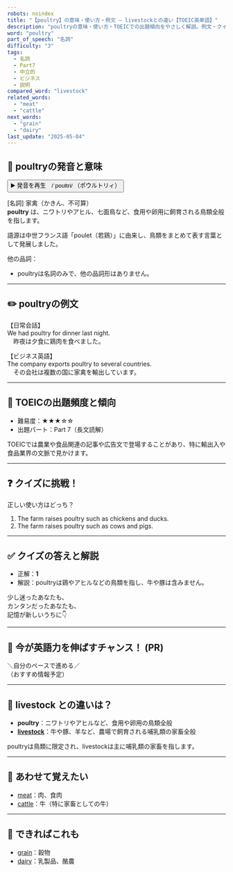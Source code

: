 ```yaml
---
robots: noindex
title: "【poultry】の意味・使い方・例文 ― livestockとの違い【TOEIC英単語】"
description: "poultryの意味・使い方・TOEICでの出題傾向をやさしく解説。例文・クイズ付きでlivestockとの違いもわかりやすく学べます。"
word: "poultry"
part_of_speech: "名詞"
difficulty: "3"
tags:
  - 名詞
  - Part7
  - 中立的
  - ビジネス
  - 説明
compared_word: "livestock"
related_words:
  - "meat"
  - "cattle"
next_words:
  - "grain"
  - "dairy"
last_update: "2025-05-04"
---
```


## 🔰 poultryの発音と意味

<button class="play-audio" onclick="playTTS('poultry')">
  <span class="play-audio-main">
    ▶️ 発音を再生　/ˈpoʊltri/
  </span>
  <span class="play-audio-sub">
    （ポウルトリィ）
  </span>
</button>

[名詞] 家禽（かきん、不可算）  
**poultry** は、ニワトリやアヒル、七面鳥など、食用や卵用に飼育される鳥類全般を指します。

語源は中世フランス語「poulet（若鶏）」に由来し、鳥類をまとめて表す言葉として発展しました。

他の品詞：  
- poultryは名詞のみで、他の品詞形はありません。

---

## ✏️ poultryの例文

【日常会話】  
We had poultry for dinner last night.  
　昨夜は夕食に鶏肉を食べました。

【ビジネス英語】  
The company exports poultry to several countries.  
　その会社は複数の国に家禽を輸出しています。

---

## 🎯 TOEICの出題頻度と傾向

- 難易度：★★★☆☆
- 出題パート：Part 7（長文読解）

TOEICでは農業や食品関連の記事や広告文で登場することがあり、特に輸出入や食品業界の文脈で見かけます。

---

## ❓ クイズに挑戦！

正しい使い方はどっち？

1. The farm raises poultry such as chickens and ducks.  
2. The farm raises poultry such as cows and pigs.

---

## ✅ クイズの答えと解説

- 正解：**1**
- 解説：poultryは鶏やアヒルなどの鳥類を指し、牛や豚は含みません。

少し迷ったあなたも、  
カンタンだったあなたも、  
記憶が新しいうちに👇️

---

## 🚀 今が英語力を伸ばすチャンス！ (PR)

<div class="info-center">
＼自分のペースで進める／<br>  
（おすすめ情報予定）
</div>

---

## 🤔  livestock との違いは？

- **poultry**：ニワトリやアヒルなど、食用や卵用の鳥類全般
- **[livestock](/livestock)**：牛や豚、羊など、農場で飼育される哺乳類の家畜全般

poultryは鳥類に限定され、livestockは主に哺乳類の家畜を指します。

---

## 🧩 あわせて覚えたい

- [meat](/meat)：肉、食肉
- [cattle](/cattle)：牛（特に家畜としての牛）

---

## 📖 できればこれも

- [grain](/grain)：穀物
- [dairy](/dairy)：乳製品、酪農

<!-- cvid: aid45_bid43 -->

